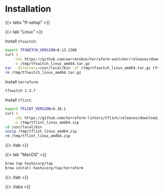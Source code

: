 # Installation

{{< tabs "tf-setup" >}}

{{< tab "Linux" >}}

Install `tfswitch`:

```sh
export TFSWITCH_VERSION=0.13.1300
curl \
    -sSL https://github.com/warrensbox/terraform-switcher/releases/download/${TFSWITCH_VERSION}/terraform-switcher_${TFSWITCH_VERSION}_linux_amd64.tar.gz \
    -o /tmp/tfswitch_linux_amd64.tar.gz
tar --directory=/usr/local/bin -xf /tmp/tfswitch_linux_amd64.tar.gz tfswitch
rm /tmp/tfswitch_linux_amd64.tar.gz
```

Install `terraform`:

```sh
tfswitch 1.3.7
```

Install `tflint`:

```sh
export TFLINT_VERSION=0.38.1
curl \
    -sSL https://github.com/terraform-linters/tflint/releases/download/v${TFLINT_VERSION}/tflint_linux_amd64.zip \
    -o /tmp/tflint_linux_amd64.zip
cd /usr/local/bin
unzip /tmp/tflint_linux_amd64.zip
rm /tmp/tflint_linux_amd64.zip
```

{{< /tab >}}

{{< tab "MacOS" >}}
```sh
brew tap hashicorp/tap
brew install hashicorp/tap/terraform
```
{{< /tab >}}

{{< /tabs >}}